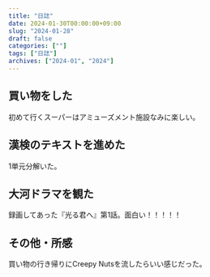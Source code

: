 ```yaml
---
title: "日誌"
date: 2024-01-30T00:00:00+09:00
slug: "2024-01-28"
draft: false
categories: [""]
tags: ["日誌"]
archives: ["2024-01", "2024"]
---
```

## 買い物をした

初めて行くスーパーはアミューズメント施設なみに楽しい。

## 漢検のテキストを進めた

1単元分解いた。

## 大河ドラマを観た

録画してあった『光る君へ』第1話。面白い！！！！！

## その他・所感

買い物の行き帰りにCreepy Nutsを流したらいい感じだった。
